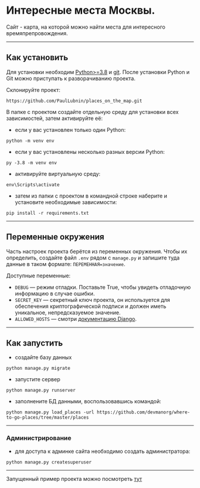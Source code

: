 # Интересные места Москвы.
Сайт - карта, на которой можно найти места для интересного времяпрепровождения.

---
## Как установить
Для установки необходим [Python>=3.8](https://www.python.org/downloads/) и [git](https://git-scm.com/downloads).
После установки Python и Git можно приступать к разворачиванию проекта.

Склонируйте проект:
```
https://github.com/PaulLubnin/places_on_the_map.git
```
В папке с проектом создайте отдельную среду для установки всех зависимостей, затем активируйте её:

- если у вас установлен только один Python:
```
python -m venv env
```
- если у вас установлены несколько разных версии Python:
```
py -3.8 -m venv env
```
- активируйте виртуальную среду:
```
env\Scripts\activate
```
- затем из папки с проектом в командной строке наберите и установите необходимые зависимости:
```
pip install -r requirements.txt
```
---
## Переменные окружения

Часть настроек проекта берётся из переменных окружения. Чтобы их определить, 
создайте файл `.env` рядом с `manage.py` и запишите туда данные в таком 
формате: `ПЕРЕМЕННАЯ=значение`.

Доступные переменные:
- `DEBUG` — режим отладки. Поставьте True, чтобы увидеть отладочную информацию в случае ошибки.
- `SECRET_KEY` — секретный ключ проекта, он используется для обеспечения криптографической подписи и должен иметь уникальное, непредсказуемое значение.
- `ALLOWED_HOSTS` — смотри [документацию Django](https://docs.djangoproject.com/en/3.2/ref/settings/#allowed-hosts).

---
## Как запустить
- создайте базу данных
```
python manage.py migrate
```
- запустите сервер
```
python manage.py runserver
```
- заполнените БД данными, воспользовавшись командой:
```
python manage.py load_places -url https://github.com/devmanorg/where-to-go-places/tree/master/places
```
---
### Администрирование
- для доступа к админке сайта необходимо создать администратора:
```
python manage.py createsuperuser
```

---
Запущенный пример проекта можно посмотреть [тут](https://paulego.pythonanywhere.com/)